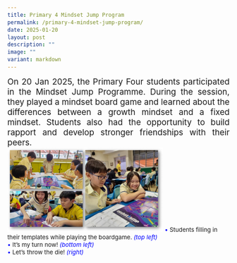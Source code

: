 ```yaml
---
title: Primary 4 Mindset Jump Program
permalink: /primary-4-mindset-jump-program/
date: 2025-01-20
layout: post
description: ""
image: ""
variant: markdown
---
```

<div style="font-size:14pt;" align="justify">On 20 Jan 2025, the Primary Four students participated in the Mindset Jump Programme. During the session, they played a mindset board game and learned about the differences between a growth mindset and a fixed mindset. Students also had the opportunity to build rapport and develop stronger friendships with their peers. </div>
<img src="/images/Happenings/P4MINDSET/P4MINDSET_1.png" style="width: 70%; height: 70%;">
<span style="font-size:10pt;">
<span style="color:blue;">•</span> Students filling in their templates while playing the boardgame. <i style="color:blue;">(top left)</i><br><span style="color:blue;">•</span> It’s my turn now! <i style="color:blue;">(bottom left)</i><br><span style="color:blue;">•</span> Let’s throw the die! <i style="color:blue;">(right)</i></span>